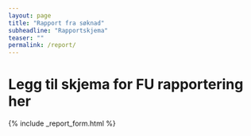 ```yaml
---
layout: page
title: "Rapport fra søknad"
subheadline: "Rapportskjema"
teaser: ""
permalink: /report/
---
```


# Legg til skjema for FU rapportering her
{% include _report_form.html %}
